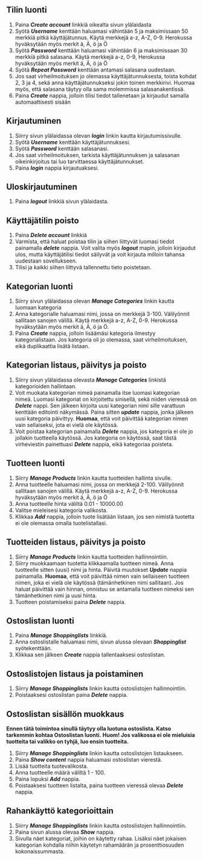 ## Tilin luonti

1. Paina **_Create account_** linkkiä oikealta sivun ylälaidasta
2. Syötä **_Username_** kenttään haluamasi vähintään 5 ja maksimissaan 50 merkkiä pitkä käyttäjätunnus. 
Käytä merkkejä a-z, A-Z, 0-9. Herokussa hyväksytään myös merkit ä, Ä, ö ja Ö  
3. Syötä **_Password_** kenttään haluamasi vähintään 6 ja maksimissaan 30 merkkiä pitkä salasana. 
Käytä merkkejä a-z, 0-9, Herokussa hyväksytään myös merkit ä, Ä, ö ja Ö  
4. Syötä **_Repeat Password_** kenttään antamasi salasana uudestaan.
5. Jos saat virheilmoituksen jo olemassa käyttäjätunnuksesta, toista kohdat 2, 3 ja 4, sekä anna käyttäjätunnukseksi jokin toinen merkkirivi. Huomaa myös, että salasana täytyy olla sama molemmissa salasanakentissä.
6. Paina **_Create_** nappia, jolloin tilisi tiedot tallenetaan ja kirjaudut samalla automaattisesti sisään

## Kirjautuminen

1. Siirry sivun ylälaidassa olevan **_login_** linkin kautta kirjautumissivulle.
2. Syötä **_Username_** kenttään käyttäjätunnuksesi.
3. Syötä **_Password_** kenttään salasanasi.
4. Jos saat virheilmoituksen, tarkista käyttäjätunnuksen ja salasanan oikeinkirjoitus tai luo tarvittaessa käyttäjätunnukset.
5. Paina **_login_** nappia kirjautuaksesi.

## Uloskirjautuminen

1. Paina **_logout_** linkkiä sivun ylälaidasta. 

## Käyttäjätilin poisto

1. Paina **_Delete account_** linkkiä
2. Varmista, että haluat poistaa tilin ja siihen liittyvät luomasi tiedot painamalla **_delete_** nappia. Voit valita myös **_logout_** mapin, jolloin kirjaudut ulos, mutta käyttäjätilisi tiedot säilyvät ja voit kirjauta milloin tahansa uudestaan sovellukseen.
3. Tilisi ja kaikki siihen liittyvä tallennettu tieto poistetaan.

## Kategorian luonti

1. Siirry sivun ylälaidassa olevan **_Manage Categories_** linkin kautta luomaan kategoria
2. Anna kategorialle haluamasi nimi, jossa on merkkejä 3-100. Välilyönnit sallitaan sanojen välillä.
Käytä merkkejä a-z, A-Z, 0-9. Herokussa hyväksytään myös merkit ä, Ä, ö ja Ö.  
3. Paina **_Create_** nappia, jolloin lisäämäsi kategoria ilmestyy kategorialistaan. Jos kategoria oli jo olemassa, saat virheilmoituksen, eikä duplikaattia lisätä listaan.

## Kategorian listaus, päivitys ja poisto

1. Siirry sivun ylälaidassa olevasta **_Manage Categories_** linkistä kategorioiden hallintaan.
2. Voit muokata kategorian nimeä painamalla itse luomasi kategorian nimeä. Luomasi kategoriat on kirjoitettu sinisellä, sekä niiden vieressä on **_Delete_** nappi. Sen jälkeen kirjoita uusi kategorian nimi sille varattuun kenttään editointi näkymässä. Paina sitten **_update_** nappia, jonka jälkeen uusi kategoria päivittyy. **Huomaa**, että voit päivittää kategorian nimen vain sellaiseksi, jota ei vielä ole käytössä.
3. Voit poistaa kategorian painamalla **_Delete_** nappia, jos kategoria ei ole jo jollakin tuotteella käytössä. 
Jos kategoria on käytössä, saat tästä virheviestin painettuasi **_Delete_** nappia, eikä kategoriaa poisteta. 

## Tuotteen luonti

1. Siirry **_Manage Products_** linkin kautta tuotteiden hallinta sivulle.
2. Anna tuotteelle haluamasi nimi, jossa on merkkejä 2-100. Välilyönnit sallitaan sanojen välillä.
Käytä merkkejä a-z, A-Z, 0-9. Herokussa hyväksytään myös merkit ä, Ä, ö ja Ö 
3. Anna tuotteelle hinta väliltä 0.01 - 10000.00
4. Valitse mieleisesi kategoria valikosta. 
5. Klikkaa **_Add_** nappia, jolloin tuote lisätään listaan, jos sen nimistä tuotetta ei ole olemassa omalla tuotelistallasi.

## Tuotteiden listaus, päivitys ja poisto

1. Siirry **_Manage Products_** linkin kautta tuotteiden hallinnointiin.
2. Siirry muokkaamaan tuotetta klikkaamalla tuotteen nimeä. Anna tuotteelle sitten (uusi) nimi ja hinta. Päivitä muutokset **_Update_** nappia painamalla. **Huomaa**, että voit päivittää nimen vain sellaiseen tuotteen nimen, joka ei vielä ole käytössä (tämänhetkinen nimi sallitaan). Jos haluat päivittää vain hinnan, onnistuu se antamalla tuotteen nimeksi sen tämänhetkinen nimi ja uusi hinta.
3. Tuotteen poistamiseksi paina **_Delete_** nappia.

## Ostoslistan luonti

1. Paina **_Manage Shoppinglists_** linkkiä.
2. Anna ostoslistalle haluamasi nimi, sivun alussa olevaan **_Shoppinglist_** syötekenttään.
3. Klikkaa sen jälkeen **_Create_** nappia tallentaaksesi ostoslistan.

## Ostoslistojen listaus ja poistaminen

1. Siirry **_Manage Shoppinglists_** linkin kautta ostoslistojen hallinnointiin. 
2. Poistaaksesi ostoslistan paina **_Delete_** nappia.

## Ostoslistan sisällön muokkaus

**Ennen tätä toimintoa sinullä täytyy olla luotuna ostoslista. Katso tarkemmin kohtaa Ostoslistan luonti.**
**Huom! Jos valikossa ei ole mieluisia tuotteita tai valikko on tyhjä, luo ensin tuotteita.**

1. Siirry **_Manage Shoppinglists_** linkin kautta ostoslistojen listaukseen. 
2. Paina **_Show content_** nappia haluamasi ostoslistan vierestä.
3. Lisää tuotteita tuotevalikosta.
4. Anna tuotteelle määrä väliltä 1 - 100.
6. Paina lopuksi **_Add_** nappia.
7. Poistaaksesi tuotteen listalta, paina tuotteen vieressä olevaa **_Delete_** nappia.

## Rahankäyttö kategorioittain

1. Siirry **_Manage Shoppinglists_** linkin kautta ostoslistojen hallinnointiin.
2. Paina sivun alussa olevaa **_Show_** nappia.
3. Sivulla näet kategoriat, joihin on käytetty rahaa. Lisäksi näet jokaisen kategorian kohdalla niihin käytetyn rahamäärän ja prosenttiosuuden kokonaissummasta.
